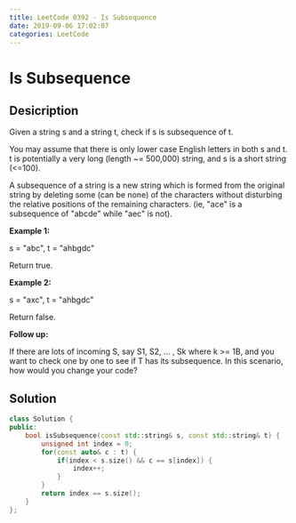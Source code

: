 ```yaml
---
title: LeetCode 0392 - Is Subsequence
date: 2019-09-06 17:02:07
categories: LeetCode
---
```

# Is Subsequence

<!--more-->

## Desicription

Given a string s and a string t, check if s is subsequence of t.

You may assume that there is only lower case English letters in both s and t. t is potentially a very long (length ~= 500,000) string, and s is a short string (<=100).

A subsequence of a string is a new string which is formed from the original string by deleting some (can be none) of the characters without disturbing the relative positions of the remaining characters. (ie, "ace" is a subsequence of "abcde" while "aec" is not).

**Example 1:**

s = "abc", t = "ahbgdc"

Return true.

**Example 2:**

s = "axc", t = "ahbgdc"

Return false.

**Follow up:**

If there are lots of incoming S, say S1, S2, ... , Sk where k >= 1B, and you want to check one by one to see if T has its subsequence. In this scenario, how would you change your code?

## Solution

```cpp
class Solution {
public:
    bool isSubsequence(const std::string& s, const std::string& t) {
        unsigned int index = 0;
        for(const auto& c : t) {
            if(index < s.size() && c == s[index]) {
                index++;
            }
        }
        return index == s.size();
    }
};
```